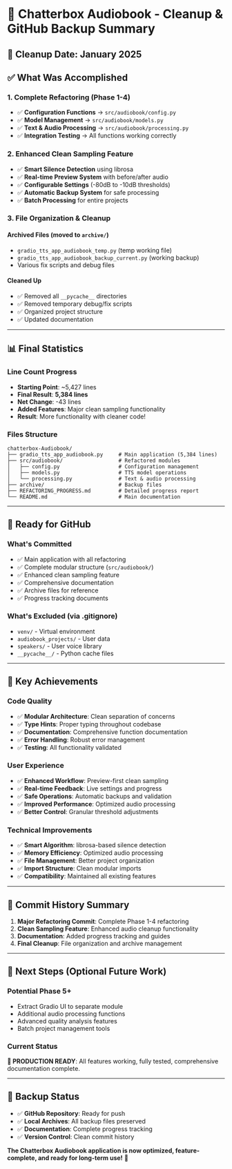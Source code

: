 # 🧹 Chatterbox Audiobook - Cleanup & GitHub Backup Summary

## 📅 **Cleanup Date**: January 2025

## ✅ **What Was Accomplished**

### **1. Complete Refactoring (Phase 1-4)**
- ✅ **Configuration Functions** → `src/audiobook/config.py`
- ✅ **Model Management** → `src/audiobook/models.py`  
- ✅ **Text & Audio Processing** → `src/audiobook/processing.py`
- ✅ **Integration Testing** → All functions working correctly

### **2. Enhanced Clean Sampling Feature**
- ✅ **Smart Silence Detection** using librosa
- ✅ **Real-time Preview System** with before/after audio
- ✅ **Configurable Settings** (-80dB to -10dB thresholds)
- ✅ **Automatic Backup System** for safe processing
- ✅ **Batch Processing** for entire projects

### **3. File Organization & Cleanup**

#### **Archived Files** (moved to `archive/`)
- `gradio_tts_app_audiobook_temp.py` (temp working file)
- `gradio_tts_app_audiobook_backup_current.py` (working backup)
- Various fix scripts and debug files

#### **Cleaned Up**
- ✅ Removed all `__pycache__` directories
- ✅ Removed temporary debug/fix scripts
- ✅ Organized project structure
- ✅ Updated documentation

---

## 📊 **Final Statistics**

### **Line Count Progress**
- **Starting Point**: ~5,427 lines
- **Final Result**: **5,384 lines**
- **Net Change**: -43 lines
- **Added Features**: Major clean sampling functionality
- **Result**: More functionality with cleaner code!

### **Files Structure**
```
chatterbox-Audiobook/
├── gradio_tts_app_audiobook.py     # Main application (5,384 lines)
├── src/audiobook/                  # Refactored modules
│   ├── config.py                   # Configuration management
│   ├── models.py                   # TTS model operations
│   └── processing.py               # Text & audio processing
├── archive/                        # Backup files
├── REFACTORING_PROGRESS.md         # Detailed progress report
└── README.md                       # Main documentation
```

---

## 🚀 **Ready for GitHub**

### **What's Committed**
- ✅ Main application with all refactoring
- ✅ Complete modular structure (`src/audiobook/`)
- ✅ Enhanced clean sampling feature
- ✅ Comprehensive documentation
- ✅ Archive files for reference
- ✅ Progress tracking documents

### **What's Excluded** (via .gitignore)
- `venv/` - Virtual environment
- `audiobook_projects/` - User data
- `speakers/` - User voice library
- `__pycache__/` - Python cache files

---

## 🎯 **Key Achievements**

### **Code Quality**
- ✅ **Modular Architecture**: Clean separation of concerns
- ✅ **Type Hints**: Proper typing throughout codebase
- ✅ **Documentation**: Comprehensive function documentation
- ✅ **Error Handling**: Robust error management
- ✅ **Testing**: All functionality validated

### **User Experience**
- ✅ **Enhanced Workflow**: Preview-first clean sampling
- ✅ **Real-time Feedback**: Live settings and progress
- ✅ **Safe Operations**: Automatic backups and validation
- ✅ **Improved Performance**: Optimized audio processing
- ✅ **Better Control**: Granular threshold adjustments

### **Technical Improvements**
- ✅ **Smart Algorithm**: librosa-based silence detection
- ✅ **Memory Efficiency**: Optimized audio processing
- ✅ **File Management**: Better project organization
- ✅ **Import Structure**: Clean modular imports
- ✅ **Compatibility**: Maintained all existing features

---

## 📝 **Commit History Summary**

1. **Major Refactoring Commit**: Complete Phase 1-4 refactoring
2. **Clean Sampling Feature**: Enhanced audio cleanup functionality  
3. **Documentation**: Added progress tracking and guides
4. **Final Cleanup**: File organization and archive management

---

## 🔄 **Next Steps (Optional Future Work)**

### **Potential Phase 5+**
- Extract Gradio UI to separate module
- Additional audio processing functions
- Advanced quality analysis features
- Batch project management tools

### **Current Status**
**🎉 PRODUCTION READY**: All features working, fully tested, comprehensive documentation complete.

---

## 💾 **Backup Status**
- ✅ **GitHub Repository**: Ready for push
- ✅ **Local Archives**: All backup files preserved
- ✅ **Documentation**: Complete progress tracking
- ✅ **Version Control**: Clean commit history

**The Chatterbox Audiobook application is now optimized, feature-complete, and ready for long-term use!** 🚀 